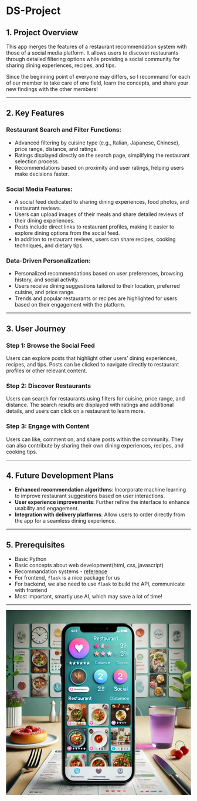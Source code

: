 # DS-Project

## 1. Project Overview

This app merges the features of a restaurant recommendation system with those of a social media platform. It allows users to discover restaurants through detailed filtering options while providing a social community for sharing dining experiences, recipes, and tips.

Since the beginning point of everyone may differs, so I recommand for each of our member to take care of one field, learn the concepts, and share your new findings with the other members! 

---

## 2. Key Features

### Restaurant Search and Filter Functions:
- Advanced filtering by cuisine type (e.g., Italian, Japanese, Chinese), price range, distance, and ratings.
- Ratings displayed directly on the search page, simplifying the restaurant selection process.
- Recommendations based on proximity and user ratings, helping users make decisions faster.

### Social Media Features:
- A social feed dedicated to sharing dining experiences, food photos, and restaurant reviews.
- Users can upload images of their meals and share detailed reviews of their dining experiences.
- Posts include direct links to restaurant profiles, making it easier to explore dining options from the social feed.
- In addition to restaurant reviews, users can share recipes, cooking techniques, and dietary tips.

### Data-Driven Personalization:
- Personalized recommendations based on user preferences, browsing history, and social activity.
- Users receive dining suggestions tailored to their location, preferred cuisine, and price range.
- Trends and popular restaurants or recipes are highlighted for users based on their engagement with the platform.

---

## 3. User Journey

### Step 1: Browse the Social Feed
Users can explore posts that highlight other users’ dining experiences, recipes, and tips. Posts can be clicked to navigate directly to restaurant profiles or other relevant content.

### Step 2: Discover Restaurants
Users can search for restaurants using filters for cuisine, price range, and distance. The search results are displayed with ratings and additional details, and users can click on a restaurant to learn more.

### Step 3: Engage with Content
Users can like, comment on, and share posts within the community. They can also contribute by sharing their own dining experiences, recipes, and cooking tips.

---

## 4. Future Development Plans
- **Enhanced recommendation algorithms**: Incorporate machine learning to improve restaurant suggestions based on user interactions.
- **User experience improvements**: Further refine the interface to enhance usability and engagement.
- **Integration with delivery platforms**: Allow users to order directly from the app for a seamless dining experience.

---

## 5. Prerequisites
- Basic Python 
- Basic concepts about web development(html, css, javascript)
- Recommandation systems - [reference](https://github.com/grahamjenson/list_of_recommender_systems)
- For frontend, `flask` is a nice package for us
- For backend, we also need to use `flask` to build the API, communicate with frontend
- Most important, smartly use AI, which may save a lot of time!

---

![App Interface Design](readme.jpg)

